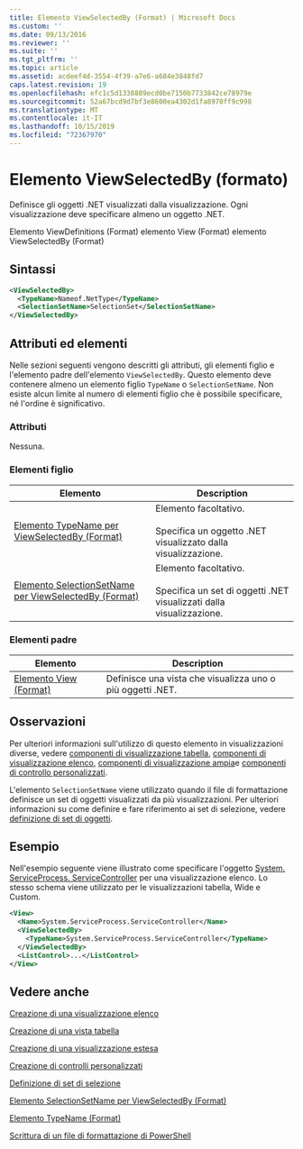 ```yaml
---
title: Elemento ViewSelectedBy (Format) | Microsoft Docs
ms.custom: ''
ms.date: 09/13/2016
ms.reviewer: ''
ms.suite: ''
ms.tgt_pltfrm: ''
ms.topic: article
ms.assetid: acdeef4d-3554-4f39-a7e6-a684e3848fd7
caps.latest.revision: 19
ms.openlocfilehash: efc1c5d1338889ecd0be7150b7733842ce78979e
ms.sourcegitcommit: 52a67bcd9d7bf3e8600ea4302d1fa8970ff9c998
ms.translationtype: MT
ms.contentlocale: it-IT
ms.lasthandoff: 10/15/2019
ms.locfileid: "72367970"
---
```

# <a name="viewselectedby-element-format"></a>Elemento ViewSelectedBy (formato)

Definisce gli oggetti .NET visualizzati dalla visualizzazione. Ogni visualizzazione deve specificare almeno un oggetto .NET.

Elemento ViewDefinitions (Format) elemento View (Format) elemento ViewSelectedBy (Format)

## <a name="syntax"></a>Sintassi

```xml
<ViewSelectedBy>
  <TypeName>Nameof.NetType</TypeName>
  <SelectionSetName>SelectionSet</SelectionSetName>
</ViewSelectedBy>
```

## <a name="attributes-and-elements"></a>Attributi ed elementi

Nelle sezioni seguenti vengono descritti gli attributi, gli elementi figlio e l'elemento padre dell'elemento `ViewSelectedBy`. Questo elemento deve contenere almeno un elemento figlio `TypeName` o `SelectionSetName`. Non esiste alcun limite al numero di elementi figlio che è possibile specificare, né l'ordine è significativo.

### <a name="attributes"></a>Attributi

Nessuna.

### <a name="child-elements"></a>Elementi figlio

|Elemento|Description|
|-------------|-----------------|
|[Elemento TypeName per ViewSelectedBy (Format)](./typename-element-for-viewselectedby-format.md)|Elemento facoltativo.<br /><br /> Specifica un oggetto .NET visualizzato dalla visualizzazione.|
|[Elemento SelectionSetName per ViewSelectedBy (Format)](./selectionsetname-element-for-viewselectedby-format.md)|Elemento facoltativo.<br /><br /> Specifica un set di oggetti .NET visualizzati dalla visualizzazione.|

### <a name="parent-elements"></a>Elementi padre

|Elemento|Description|
|-------------|-----------------|
|[Elemento View (Format)](./view-element-format.md)|Definisce una vista che visualizza uno o più oggetti .NET.|

## <a name="remarks"></a>Osservazioni

Per ulteriori informazioni sull'utilizzo di questo elemento in visualizzazioni diverse, vedere [componenti di visualizzazione tabella](./creating-a-table-view.md), [componenti di visualizzazione elenco](./creating-a-list-view.md), [componenti di visualizzazione ampia](./creating-a-wide-view.md)e [componenti di controllo personalizzati](./creating-custom-controls.md).

L'elemento `SelectionSetName` viene utilizzato quando il file di formattazione definisce un set di oggetti visualizzati da più visualizzazioni. Per ulteriori informazioni su come definire e fare riferimento ai set di selezione, vedere [definizione di set di oggetti](./defining-selection-sets.md).

## <a name="example"></a>Esempio

Nell'esempio seguente viene illustrato come specificare l'oggetto [System. ServiceProcess. ServiceController](/dotnet/api/System.ServiceProcess.ServiceController) per una visualizzazione elenco. Lo stesso schema viene utilizzato per le visualizzazioni tabella, Wide e Custom.

```xml
<View>
  <Name>System.ServiceProcess.ServiceController</Name>
  <ViewSelectedBy>
    <TypeName>System.ServiceProcess.ServiceController</TypeName>
  </ViewSelectedBy>
  <ListControl>...</ListControl>
</View>
```

## <a name="see-also"></a>Vedere anche

[Creazione di una visualizzazione elenco](./creating-a-list-view.md)

[Creazione di una vista tabella](./creating-a-table-view.md)

[Creazione di una visualizzazione estesa](./creating-a-wide-view.md)

[Creazione di controlli personalizzati](./creating-custom-controls.md)

[Definizione di set di selezione](./defining-selection-sets.md)

[Elemento SelectionSetName per ViewSelectedBy (Format)](./selectionsetname-element-for-viewselectedby-format.md)

[Elemento TypeName (Format)](./typename-element-for-viewselectedby-format.md)

[Scrittura di un file di formattazione di PowerShell](./writing-a-powershell-formatting-file.md)

